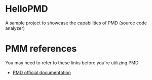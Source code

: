# HelloPMD
A sample project to showcase the capabilities of PMD (source code analyzer)


# PMM references
You may need to refer to these links before you're utilizing PMD
* [PMD official documentation](https://pmd.github.io/pmd-6.7.0/)

